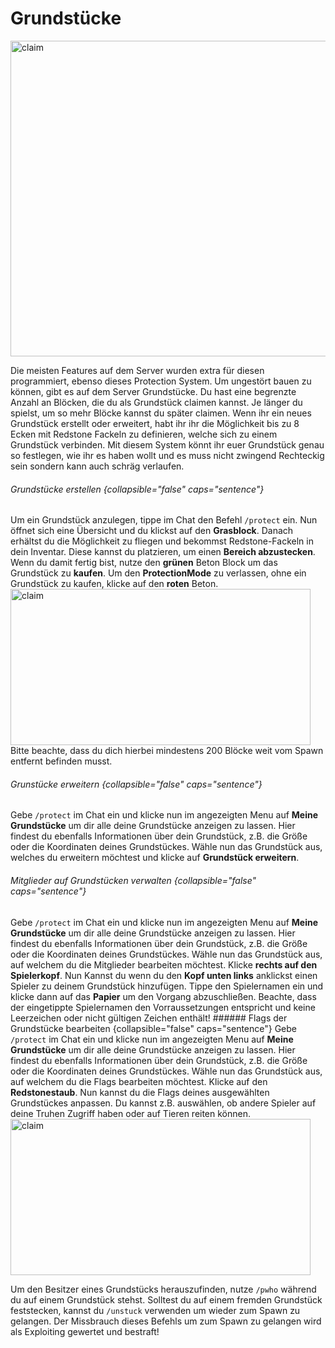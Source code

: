 # Grundstücke

<img src="plot-thumbnail.png" alt="claim" border-effect="rounded" thumbnail="true" width="960" height="505"/>

Die meisten Features auf dem Server wurden extra für diesen programmiert, ebenso dieses Protection System.
Um ungestört bauen zu können, gibt es auf dem Server Grundstücke. Du hast eine begrenzte Anzahl an Blöcken, die du als
Grundstück claimen kannst. Je länger du spielst, um so mehr Blöcke kannst du später claimen. Wenn ihr ein neues
Grundstück erstellt oder erweitert, habt ihr ihr die Möglichkeit bis zu 8 Ecken mit Redstone Fackeln zu definieren,
welche sich zu einem Grundstück verbinden. Mit diesem System könnt ihr euer Grundstück genau so festlegen, wie ihr es
haben wollt und es muss nicht zwingend Rechteckig sein sondern kann auch schräg verlaufen.

###### Grundstücke erstellen {collapsible="false" caps="sentence"}

<procedure title="So kannst du ein Grundstück erstellen:" type="steps" id="claim-claim">
<step>
Um ein Grundstück anzulegen, tippe im Chat den Befehl <code>/protect</code> ein.
</step>
<step>
Nun öffnet sich eine Übersicht und du klickst auf den <b>Grasblock</b>. Danach erhältst du die Möglichkeit zu fliegen und bekommst 
Redstone-Fackeln in dein Inventar. Diese kannst du platzieren, um einen <b>Bereich abzustecken</b>.
</step>
<step>
Wenn du damit fertig bist, nutze den <b>grünen</b> Beton Block um das Grundstück zu <b>kaufen</b>. Um den 
<b>ProtectionMode</b> zu verlassen, ohne ein Grundstück zu kaufen, klicke auf den <b>roten</b> Beton.
</step>
<img src="plot-menu.png" alt="claim" border-effect="rounded" thumbnail="true" width="480" height="250"/>
<tip>Bitte beachte, dass du dich hierbei mindestens 200 Blöcke weit vom Spawn entfernt befinden musst.</tip>
</procedure>

###### Grunstücke erweitern {collapsible="false" caps="sentence"}

<procedure title="So kannst du dein Grundstück erweitern:" id="expand-claim" type="steps">
<step>
Gebe <code>/protect</code> im Chat ein und klicke nun im angezeigten Menu auf <b>Meine Grundstücke</b> um dir alle deine Grundstücke anzeigen zu 
lassen. Hier findest du ebenfalls Informationen über dein Grundstück, z.B. die Größe oder die Koordinaten deines Grundstückes.
</step>
<step>
Wähle nun das Grundstück aus, welches du erweitern möchtest und klicke auf <b>Grundstück erweitern</b>.
</step>
</procedure>

###### Mitglieder auf Grundstücken verwalten {collapsible="false" caps="sentence"}
<procedure title="So kannst du Mitglieder auf deinem Grundstück bearbeiten:" id="configure-claim-members" type="steps">
<step>
Gebe <code>/protect</code> im Chat ein und klicke nun im angezeigten Menu auf <b>Meine Grundstücke</b> um dir alle deine Grundstücke anzeigen zu 
lassen. Hier findest du ebenfalls Informationen über dein Grundstück, z.B. die Größe oder die Koordinaten deines Grundstückes.
</step>
<step>
Wähle nun das Grundstück aus, auf welchem du die Mitglieder bearbeiten möchtest.
</step>
<step>
Klicke <b>rechts auf den Spielerkopf</b>.
</step>
<step>
Nun Kannst du wenn du den <b>Kopf unten links</b> anklickst einen Spieler zu deinem Grundstück hinzufügen.
Tippe den Spielernamen ein und klicke dann auf das <b>Papier</b> um den Vorgang abzuschließen.
</step>
<note>
Beachte, dass der eingetippte Spielernamen den Vorraussetzungen entspricht und keine Leerzeichen oder nicht gültigen Zeichen enthält!
</note>

</procedure>
###### Flags der Grundstücke bearbeiten {collapsible="false" caps="sentence"}

<procedure title="So kannst du deine Grundstück Flags anpassen:" id="configure-claim-flags" type="steps">
<step>
Gebe <code>/protect</code> im Chat ein und klicke nun im angezeigten Menu auf <b>Meine Grundstücke</b> um dir alle deine Grundstücke anzeigen zu 
lassen. Hier findest du ebenfalls Informationen über dein Grundstück, z.B. die Größe oder die Koordinaten deines Grundstückes.
</step>
<step>
Wähle nun das Grundstück aus, auf welchem du die Flags bearbeiten möchtest.
</step>
<step>
Klicke auf den <b>Redstonestaub</b>.
</step>
<step>
Nun kannst du die Flags deines ausgewählten Grundstückes anpassen. Du kannst z.B. auswählen, ob andere Spieler auf deine Truhen Zugriff haben oder auf Tieren reiten können.
</step>
<img src="plot-flags.png" alt="claim" border-effect="rounded" thumbnail="true" width="480" height="250"/>
</procedure>

<note>Um den Besitzer eines Grundstücks herauszufinden, nutze <code>/pwho</code> während du auf einem Grundstück stehst.</note>
<note>Solltest du auf einem fremden Grundstück feststecken, kannst du <code>/unstuck</code> verwenden um wieder zum Spawn zu gelangen. </note>
<warning>Der Missbrauch dieses Befehls um zum Spawn zu gelangen wird als Exploiting gewertet und bestraft!</warning>